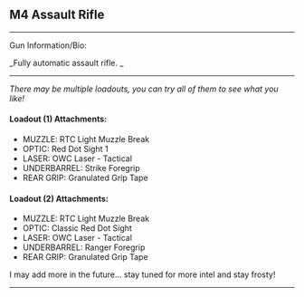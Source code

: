 ## M4 Assault Rifle

---

Gun Information/Bio:

_Fully automatic assault rifle. _

---

_There may be multiple loadouts, you can try all of them to see what you like!_

#### Loadout (1) Attachments:
- MUZZLE: RTC Light Muzzle Break
- OPTIC: Red Dot Sight 1
- LASER: OWC Laser - Tactical
- UNDERBARREL: Strike Foregrip
- REAR GRIP: Granulated Grip Tape

#### Loadout (2) Attachments:
- MUZZLE: RTC Light Muzzle Break
- OPTIC: Classic Red Dot Sight
- LASER: OWC Laser - Tactical
- UNDERBARREL: Ranger Foregrip
- REAR GRIP: Granulated Grip Tape

I may add more in the future... stay tuned for more intel and stay frosty!

---
